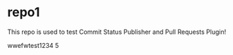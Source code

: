 # repo1

This repo is used to test Commit Status Publisher and Pull Requests Plugin!

wwefwtest1234
5
